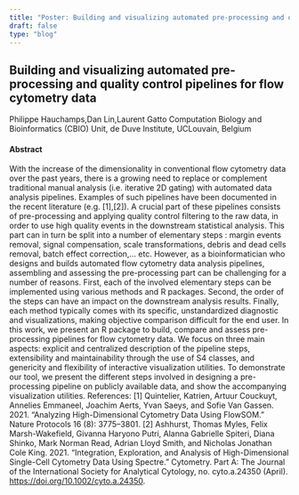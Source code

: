 ```yaml
---
title: "Poster: Building and visualizing automated pre-processing and quality control pipelines for flow cytometry data"
draft: false
type: "blog"
---
```


## Building and visualizing automated pre-processing and quality control pipelines for flow cytometry data
Philippe Hauchamps,Dan Lin,Laurent Gatto
Computation Biology and Bioinformatics (CBIO) Unit, de Duve Institute, UCLouvain, Belgium
#### Abstract

With the increase of the dimensionality in conventional flow cytometry data over the past years, there is a growing need to replace or complement traditional manual analysis (i.e. iterative 2D gating) with automated data analysis pipelines. Examples of such pipelines have been documented in the recent literature (e.g. [1],[2]). A crucial part of these pipelines consists of pre-processing and applying quality control filtering to the raw data, in order to use high quality events in the downstream statistical analysis. This part can in turn be split into a number of elementary steps : margin events removal, signal compensation, scale transformations, debris and dead cells removal, batch effect correction,… etc.    However, as a bioinformatician who designs and builds automated flow cytometry data analysis pipelines, assembling and assessing the pre-processing part can be challenging for a number of reasons. First, each of the involved elementary steps can be implemented using various methods and R packages. Second, the order of the steps can have an impact on the downstream analysis results. Finally, each method typically comes with its specific, unstandardized diagnostic and visualizations, making objective comparison difficult for the end user.  In this work, we present an R package to build, compare and assess pre-processing pipelines for flow cytometry data. We focus on three main aspects: explicit and centralized description of the pipeline steps, extensibility and maintainability through the use of S4 classes, and genericity and flexibility of interactive visualization utilities. To demonstrate our tool, we present the different steps involved in designing a pre-processing pipeline on publicly available data, and show the accompanying visualization utilities.  References:  [1] Quintelier, Katrien, Artuur Couckuyt, Annelies Emmaneel, Joachim Aerts, Yvan Saeys, and Sofie Van Gassen. 2021. “Analyzing High-Dimensional Cytometry Data Using FlowSOM.” Nature Protocols 16 (8): 3775–3801. [2] Ashhurst, Thomas Myles, Felix Marsh-Wakefield, Givanna Haryono Putri, Alanna Gabrielle Spiteri, Diana Shinko, Mark Norman Read, Adrian Lloyd Smith, and Nicholas Jonathan Cole King. 2021. “Integration, Exploration, and Analysis of High-Dimensional Single-Cell Cytometry Data Using Spectre.” Cytometry. Part A: The Journal of the International Society for Analytical Cytology, no. cyto.a.24350 (April). https://doi.org/10.1002/cyto.a.24350.
